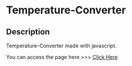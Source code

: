 # Temperature-Converter

## Description

Temperature-Converter made with javascript.

You can access the page here >>> [Click Here](https://purmavijayvardhanreddy.github.io/Temperature-Converter/)
